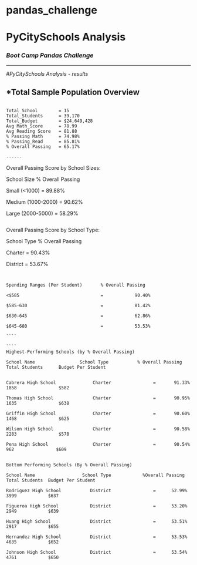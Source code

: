 # pandas_challenge
 # **PyCitySchools Analysis**
### _Boot Camp Pandas Challenge_


-----

#*PyCitySchools Analysis - results*


## *Total Sample Population Overview
```Summary of Total Sample Analyzed

Total_School	    = 15
Total_Students	    = 39,170
Total_Budget	    = $24,649,428
Avg Math_Score	    = 78.99
Avg Reading Score   = 81.88
% Passing Math	    = 74.98%
% Passing_Read	    = 85.81%
% Overall Passing   = 65.17%

------
```
Overall Passing Score by School Sizes:

School Size	                    	% Overall Passing

Small (<1000)	                     =	         89.88%

Medium (1000-2000)	                 =           90.62%

Large (2000-5000)	                 =           58.29%



````

````
Overall Passing Score by School Type:

School Type			                % Overall Passing	

Charter		                        =             90.43%

District		                    =             53.67%

`````

	                                	
Spending Ranges (Per Student)		% Overall Passing		

<$585		                        =            90.40%

$585-630	                        =	         81.42%

$630-645		                    =            62.86%

$645-680		                    =            53.53%

````

````
Highest-Performing Schools (by % Overall Passing)

School Name                 School Type	    	  % Overall Passing       Total Students      Budget Per Student


Cabrera High School	             Charter	            =   	91.33%              1858                $582

Thomas High School	             Charter	            =   	90.95%              1635                $638

Griffin High School	             Charter                =       90.60%              1468                $625

Wilson High School	             Charter	            =       90.58%              2283                $578

Pena High School	             Charter                =       90.54%               962                $609

`````

`````

Bottom Performing Schools (By % Overall Passing)

School Name                  School Type	        %Overall Passing          Total Students  Budget Per Student

Rodriguez High School	        District		        =      52.99%               3999            $637

Figueroa High School	        District	            =      53.20%               2949	        $639

Huang High School	            District	            =      53.51%               2917	        $655

Hernandez High School	        District	            =      53.53%               4635	        $652

Johnson High School	            District		        =      53.54%               4761	        $650

`````

